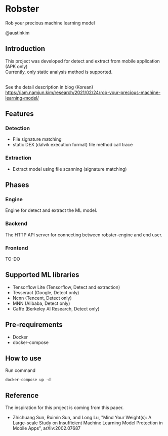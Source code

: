 # Robster
Rob your precious machine learning model

@austinkim

## Introduction
This project was developed for detect and extract from mobile application (APK only)<br>
Currently, only static analysis method is supported.<br><br>

See the detail description in blog (Korean)<br>
https://iam.namjun.kim/research/2021/02/24/rob-your-precious-machine-learning-model/

## Features
### Detection
* File signature matching
* static DEX (dalvik execution format) file method call trace

### Extraction
* Extract model using file scanning (signature matching)

## Phases
### Engine
Engine for detect and extract the ML model.

### Backend
The HTTP API server for connecting between robster-engine and end user.

### Frontend
TO-DO

## Supported ML libraries
* Tensorflow Lite (Tensorflow, Detect and extraction)
* Tesseract (Google, Detect only)
* Ncnn (Tencent, Detect only)
* MNN (Alibaba, Detect only)
* Caffe (Berkeley AI Research, Detect only)

## Pre-requirements
* Docker
* docker-compose

## How to use
Run command
```
docker-compose up -d
```

## Reference
The inspiration for this project is coming from this paper.
* Zhichuang Sun, Ruimin Sun, and Long Lu, "Mind Your Weight(s): A Large-scale Study on Insufficient Machine Learning Model Protection in Mobile Apps", arXiv:2002.07687

